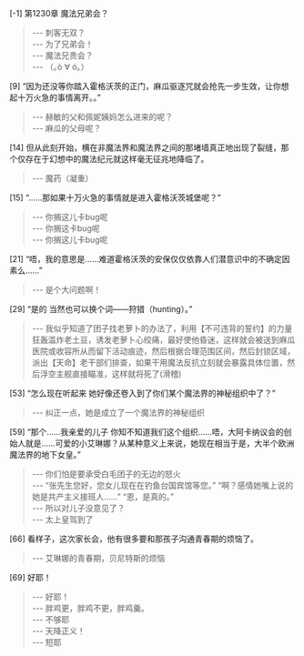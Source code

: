 
[-1] 第1230章 魔法兄弟会？
>--- 刺客无双？<br>
>--- 为了兄弟会！<br>
>--- 魔法兄贵会？<br>
>--- （｡ò ∀ ó｡）<br>

[9] “因为还没等你踏入霍格沃茨的正门，麻瓜驱逐咒就会抢先一步生效，让你想起十万火急的事情离开。。”
>--- 赫敏的父和佩妮姨妈怎么进来的呢？<br>
>--- 麻瓜的父母呢？<br>

[14] 但从此刻开始，横在非魔法界和魔法界之间的那堵墙真正地出现了裂缝，那个仅存在于幻想中的魔法纪元就这样毫无征兆地降临了。
>--- 魔药（凝重）<br>

[15] “……那如果十万火急的事情就是进入霍格沃茨城堡呢？”
>--- 你搁这儿卡bug呢<br>
>--- 你搁这卡bug呢<br>
>--- 你搁这儿卡bug呢<br>

[21] “唔，我的意思是……难道霍格沃茨的安保仅仅依靠人们潜意识中的不确定因素么……”
>--- 是个大问题啊！<br>

[29] “是的 当然也可以换个词——狩猎（hunting）。”
>--- 我似乎知道了团子找老萝卜的办法了，利用【不可违背的誓约】的力量狂轰滥炸老土豆，诱发老萝卜心绞痛，最好使他昏迷，这样就会被送到麻瓜医院或收容所从而留下活动痕迹，然后根据合理范围区间，然后封锁区域，派出【天命】老干部们排查，如果干用魔法反抗立刻就会暴露具体位置，然后浮空主舰直接瞄准，这样就将死了(滑稽)<br>

[53] “怎么现在听起来 她好像还卷入到了你们某个魔法界的神秘组织中了？”
>--- 纠正一点，她是成立了一个魔法界的神秘组织<br>

[59] “那个……我亲爱的儿子 你知不知道我们这个组织……唔，大阿卡纳议会的创始人就是……可爱的小艾琳娜？从某种意义上来说，她现在相当于是，大半个欧洲魔法界的地下女皇。”
>--- 你们怕是要承受白毛团子的无边的怒火<br>
>--- “张先生您好，您女儿现在在钓鱼台国宾馆等您。”
“啊？感情她嘴上说的她是共产主义接班人……”
“恩，是真的。”<br>
>--- 所以对儿子没意见了？<br>
>--- 太上皇驾到了<br>

[66] 看样子，这次家长会，他有很多要和那孩子沟通青春期的烦恼了。
>--- 艾琳娜的青春期，贝尼特斯的烦恼<br>

[69] 好耶！
>--- 好耶！<br>
>--- 胖鸡更，胖鸡不更，胖鸡羹。<br>
>--- 不够耶<br>
>--- 天降正义！<br>
>--- 短耶<br>
